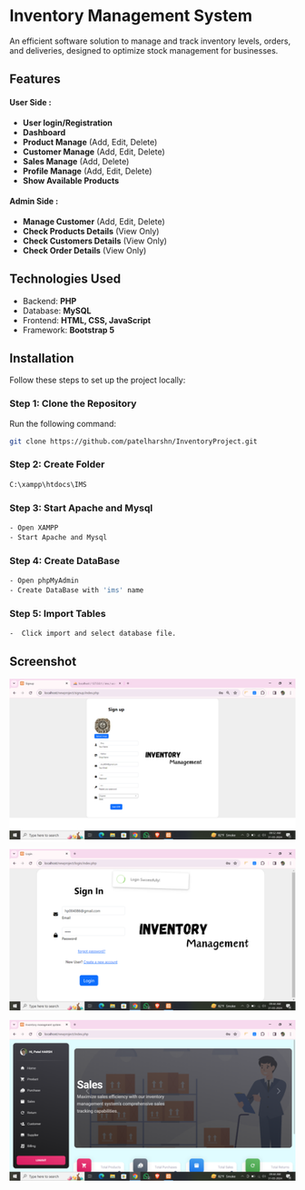 
# Inventory Management System

An efficient software solution to manage and track inventory levels, orders, and deliveries, designed to optimize stock management for businesses.


## Features

#### User Side :
- **User login/Registration**
- **Dashboard**
- **Product Manage** (Add, Edit, Delete)
- **Customer Manage** (Add, Edit, Delete)
- **Sales Manage** (Add, Delete)
- **Profile Manage** (Add, Edit, Delete)
- **Show Available Products**

#### Admin Side :
- **Manage Customer** (Add, Edit, Delete)
- **Check Products Details** (View Only)
- **Check Customers Details** (View Only)
- **Check Order Details** (View Only)

## Technologies Used

- Backend: **PHP**
- Database: **MySQL**
- Frontend: **HTML, CSS, JavaScript**
- Framework: **Bootstrap 5**
## Installation  
Follow these steps to set up the project locally:  

### Step 1: Clone the Repository  
Run the following command:  
```bash
git clone https://github.com/patelharshn/InventoryProject.git
```

### Step 2: Create Folder
```bash
C:\xampp\htdocs\IMS
```

### Step 3: Start Apache and Mysql
```bash
- Open XAMPP
- Start Apache and Mysql
```

### Step 4: Create DataBase
```bash
- Open phpMyAdmin
- Create DataBase with 'ims' name
```

### Step 5: Import Tables
```bash
-  Click import and select database file.
```

## Screenshot  

![Signup Page](assets/signup.png)

![Login Page](assets/login.png)

![Dashboard Screenshot](assets/Dashboard.png)
